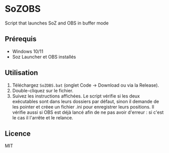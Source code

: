 # SoZOBS
Script that launches SoZ and OBS in buffer mode

## Prérequis
- Windows 10/11
- Soz Launcher et OBS installés

## Utilisation
1. Téléchargez `SoZOBS.bat` (onglet Code → Download ou via la Release).
2. Double-cliquez sur le fichier.
3. Suivez les instructions affichées.
Le script vérifie si les deux exécutables sont dans leurs dossiers par défaut, sinon il demande de les pointer et créee un fichier .ini pour enregistrer leurs positions.
Il vérifie aussi si OBS est déjà lancé afin de ne pas avoir d'erreur : si c'est le cas il l'arrête et le relance.

## Licence
MIT
